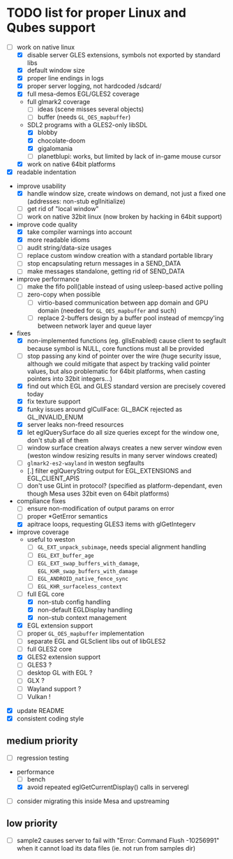 # TODO list for proper Linux and Qubes support

- [ ] work on native linux
  - [x] disable server GLES extensions, symbols not exported by standard libs
  - [x] default window size
  - [x] proper line endings in logs
  - [x] proper server logging, not hardcoded /sdcard/
  - [x] full mesa-demos EGL/GLES2 coverage
  - full glmark2 coverage
    - [ ] ideas (scene misses several objects)
    - [ ] buffer (needs `GL_OES_mapbuffer`)
  - SDL2 programs with a GLES2-only libSDL
    - [x] blobby
    - [x] chocolate-doom
    - [x] gigalomania
    - [ ] planetblupi: works, but limited by lack of in-game mouse cursor
  - [x] work on native 64bit platforms
- [x] readable indentation
- improve usability
  - [x] handle window size, create windows on demand, not just a fixed one
        (addresses: non-stub eglInitialize)
  - [ ] get rid of "local window"
  - [ ] work on native 32bit linux (now broken by hacking in 64bit support)
- improve code quality
  - [x] take compiler warnings into account
  - [x] more readable idioms
  - [ ] audit string/data-size usages
  - [ ] replace custom window creation with a standard portable library
  - [ ] stop encapsulating return messages in a SEND_DATA
  - [ ] make messages standalone, getting rid of SEND_DATA
- improve performance
  - [ ] make the fifo poll()able instead of using usleep-based active polling
  - [ ] zero-copy when possible
    - [ ] virtio-based communication between app domain and GPU domain
          (needed for `GL_OES_mapbuffer` and such)
    - [ ] replace 2-buffers design by a buffer pool instead of memcpy'ing between
          network layer and queue layer
- fixes
  - [x] non-implemented functions (eg. glIsEnabled) cause client to segfault because
        symbol is NULL, core functions must all be provided
  - [ ] stop passing any kind of pointer over the wire (huge security issue, although
        we could mitigate that aspect by tracking valid pointer values, but also
        problematic for 64bit platforms, when casting pointers into 32bit integers...)
  - [x] find out which EGL and GLES standard version are precisely covered today
  - [x] fix texture support
  - [x] funky issues around glCullFace: GL_BACK rejected as GL_INVALID_ENUM
  - [x] server leaks non-freed resources
  - [x] let eglQuerySurface do all size queries except for the window one, don't stub
        all of them
  - [ ] window surface creation always creates a new server window
        even (weston window resizing results in many server windows
        created)
  - [ ] `glmark2-es2-wayland` in weston segfaults
  - [.] filter eglQueryString output for EGL_EXTENSIONS and EGL_CLIENT_APIS
  - [ ] don't use GLint in protocol? (specified as platform-dependant, even though
        Mesa uses 32bit even on 64bit platforms)
- compliance fixes
  - [ ] ensure non-modification of output params on error
  - [ ] proper *GetError semantics
  - [x] apitrace loops, requesting GLES3 items with glGetIntegerv
- improve coverage
  - useful to weston
    - [ ] `GL_EXT_unpack_subimage`, needs special alignment handling
    - [ ] `EGL_EXT_buffer_age`
    - [ ] `EGL_EXT_swap_buffers_with_damage`, `EGL_KHR_swap_buffers_with_damage`
    - [ ] `EGL_ANDROID_native_fence_sync`
    - [ ] `EGL_KHR_surfaceless_context`
  - [ ] full EGL core
    - [x] non-stub config handling
    - [x] non-default EGLDisplay handling
    - [x] non-stub context management
  - [x] EGL extension support
  - [ ] proper `GL_OES_mapbuffer` implementation
  - [ ] separate EGL and GLSclient libs out of libGLES2
  - [ ] full GLES2 core
  - [x] GLES2 extension support
  - [ ] GLES3 ?
  - [ ] desktop GL with EGL ?
  - [ ] GLX ?
  - [ ] Wayland support ?
  - [ ] Vulkan !
- [x] update README
- [x] consistent coding style

## medium priority

- [ ] regression testing
- performance
  - [ ] bench
  - [x] avoid repeated eglGetCurrentDisplay() calls in serveregl
- [ ] consider migrating this inside Mesa and upstreaming

## low priority

- [ ] sample2 causes server to fail with "Error: Command Flush -10256991" when
      it cannot load its data files (ie. not run from samples dir)
